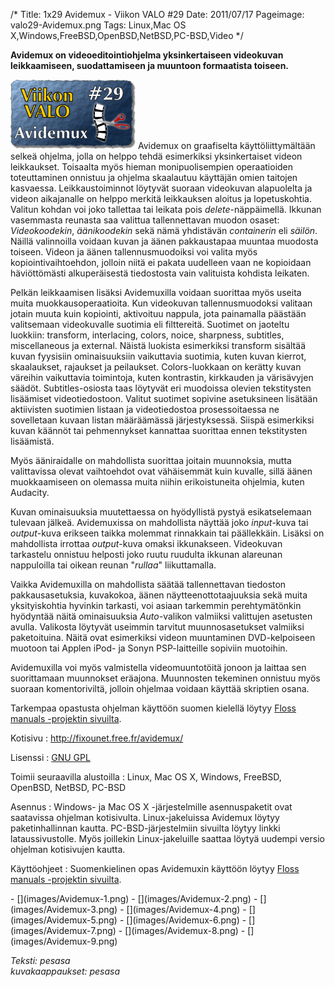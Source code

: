 /*
Title: 1x29 Avidemux - Viikon VALO #29
Date: 2011/07/17
Pageimage: valo29-Avidemux.png
Tags: Linux,Mac OS X,Windows,FreeBSD,OpenBSD,NetBSD,PC-BSD,Video
*/

**Avidemux on videoeditointiohjelma yksinkertaiseen videokuvan
leikkaamiseen, suodattamiseen ja muuntoon formaatista toiseen.**

![](images/valo29-Avidemux.png "fig:valo29-Avidemux.png") Avidemux on
graafiselta käyttöliittymältään selkeä ohjelma, jolla on helppo tehdä
esimerkiksi yksinkertaiset videon leikkaukset. Toisaalta myös hieman
monipuolisempien operaatioiden toteuttaminen onnistuu ja ohjelma
skaalautuu käyttäjän omien taitojen kasvaessa. Leikkaustoiminnot
löytyvät suoraan videokuvan alapuolelta ja videon aikajanalle on helppo
merkitä leikkauksen aloitus ja lopetuskohtia. Valitun kohdan voi joko
tallettaa tai leikata pois *delete*-näppäimellä. Ikkunan vasemmasta
reunasta saa valittua tallennettavan muodon osaset: *Videokoodekin*,
*äänikoodekin* sekä nämä yhdistävän *containerin* eli *säilön*. Näillä
valinnoilla voidaan kuvan ja äänen pakkaustapaa muuntaa muodosta
toiseen. Videon ja äänen tallennusmuodoiksi voi valita myös
kopiointivaihtoehdon, jolloin niitä ei pakata uudelleen vaan ne
kopioidaan häviöttömästi alkuperäisestä tiedostosta vain valituista
kohdista leikaten.

Pelkän leikkaamisen lisäksi Avidemuxilla voidaan suorittaa myös useita
muita muokkausoperaatioita. Kun videokuvan tallennusmuodoksi valitaan
jotain muuta kuin kopiointi, aktivoituu nappula, jota painamalla
päästään valitsemaan videokuvalle suotimia eli filttereitä. Suotimet on
jaoteltu luokkiin: transform, interlacing, colors, noice, sharpness,
subtitles, miscellaneous ja external. Näistä luokista esimerkiksi
transform sisältää kuvan fyysisiin ominaisuuksiin vaikuttavia suotimia,
kuten kuvan kierrot, skaalaukset, rajaukset ja peilaukset.
Colors-luokkaan on kerätty kuvan väreihin vaikuttavia toimintoja, kuten
kontrastin, kirkkauden ja värisävyjen säädöt. Subtitles-osiosta taas
löytyvät eri muodoissa olevien tekstitysten lisäämiset videotiedostoon.
Valitut suotimet sopivine asetuksineen lisätään aktiivisten suotimien
listaan ja videotiedostoa prosessoitaessa ne sovelletaan kuvaan listan
määräämässä järjestyksessä. Siispä esimerkiksi kuvan käännöt tai
pehmennykset kannattaa suorittaa ennen tekstitysten lisäämistä.

Myös ääniraidalle on mahdollista suorittaa joitain muunnoksia, mutta
valittavissa olevat vaihtoehdot ovat vähäisemmät kuin kuvalle, sillä
äänen muokkaamiseen on olemassa muita niihin erikoistuneita ohjelmia,
kuten Audacity.

Kuvan ominaisuuksia muutettaessa on hyödyllistä pystyä esikatselemaan
tulevaan jälkeä. Avidemuxissa on mahdollista näyttää joko *input*-kuva
tai *output*-kuva erikseen taikka molemmat rinnakkain tai päällekkäin.
Lisäksi on mahdollista irrottaa *output*-kuva omaksi ikkunakseen.
Videokuvan tarkastelu onnistuu helposti joko ruutu ruudulta ikkunan
alareunan nappuloilla tai oikean reunan "*rullaa*" liikuttamalla.

Vaikka Avidemuxilla on mahdollista säätää tallennettavan tiedoston
pakkausasetuksia, kuvakokoa, äänen näytteenottotaajuuksia sekä muita
yksityiskohtia hyvinkin tarkasti, voi asiaan tarkemmin perehtymätönkin
hyödyntää näitä ominaisuuksia *Auto*-valikon valmiiksi valittujen
asetusten avulla. Valikosta löytyvät useimmin tarvitut muunnosasetukset
valmiiksi paketoituina. Näitä ovat esimerkiksi videon muuntaminen
DVD-kelpoiseen muotoon tai Applen iPod- ja Sonyn PSP-laitteille sopiviin
muotoihin.

Avidemuxilla voi myös valmistella videomuuntotöitä jonoon ja laittaa sen
suorittamaan muunnokset eräajona. Muunnosten tekeminen onnistuu myös
suoraan komentoriviltä, jolloin ohjelmaa voidaan käyttää skriptien
osana.

Tarkempaa opastusta ohjelman käyttöön suomen kielellä löytyy [Floss
manuals -projektin
sivuilta](http://fi-new.flossmanuals.net/avidemux/index).

Kotisivu
:   <http://fixounet.free.fr/avidemux/>

Lisenssi
:   [GNU GPL](GNU_GPL)

Toimii seuraavilla alustoilla
:   Linux, Mac OS X, Windows, FreeBSD, OpenBSD, NetBSD, PC-BSD

Asennus
:   Windows- ja Mac OS X -järjestelmille asennuspaketit ovat saatavissa
    ohjelman kotisivulta. Linux-jakeluissa Avidemux löytyy
    paketinhallinnan kautta. PC-BSD-järjestelmiin sivuilta löytyy linkki
    lataussivustolle. Myös joillekin Linux-jakeluille saattaa löytyä
    uudempi versio ohjelman kotisivujen kautta.

Käyttöohjeet
:   Suomenkielinen opas Avidemuxin käyttöön löytyy [Floss manuals
    -projektin sivuilta](http://fi-new.flossmanuals.net/avidemux/index).

<div class="psgallery" markdown="1">
-   [](images/Avidemux-1.png)
-   [](images/Avidemux-2.png)
-   [](images/Avidemux-3.png)
-   [](images/Avidemux-4.png)
-   [](images/Avidemux-5.png)
-   [](images/Avidemux-6.png)
-   [](images/Avidemux-7.png)
-   [](images/Avidemux-8.png)
-   [](images/Avidemux-9.png)
</div>

*Teksti: pesasa* <br />
*kuvakaappaukset: pesasa*
